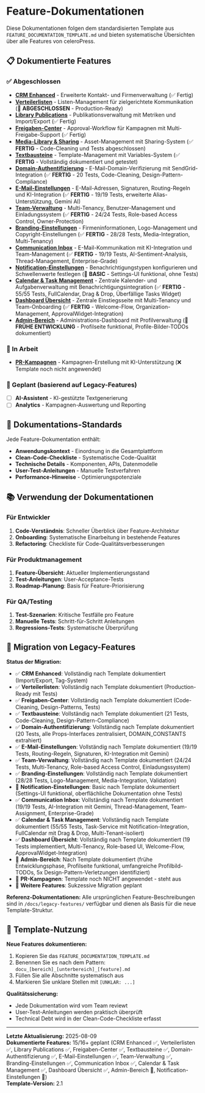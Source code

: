 # Feature-Dokumentationen

Diese Dokumentationen folgen dem standardisierten Template aus `FEATURE_DOCUMENTATION_TEMPLATE.md` und bieten systematische Übersichten über alle Features von celeroPress.

## 📋 Dokumentierte Features

### ✅ Abgeschlossen
- **[CRM Enhanced](./docu_dashboard_contacts_crm_enhanced.md)** - Erweiterte Kontakt- und Firmenverwaltung (✅ Fertig)
- **[Verteilerlisten](./docu_dashboard_contacts_lists.md)** - Listen-Management für zielgerichtete Kommunikation (🎯 **ABGESCHLOSSEN** - Production-Ready)
- **[Library Publications](./docu_dashboard_library_publications.md)** - Publikationsverwaltung mit Metriken und Import/Export (✅ Fertig)
- **[Freigaben-Center](./docu_dashboard_pr-tools_freigaben.md)** - Approval-Workflow für Kampagnen mit Multi-Freigabe-Support (✅ Fertig)
- **[Media-Library & Sharing](./docu_dashboard_pr-tools_media-library.md)** - Asset-Management mit Sharing-System (✅ **FERTIG** - Code-Cleaning und Tests abgeschlossen)
- **[Textbausteine](./docu_dashboard_pr-tools_boilerplates.md)** - Template-Management mit Variables-System (✅ **FERTIG** - Vollständig dokumentiert und getestet)
- **[Domain-Authentifizierung](./docu_dashboard_settings_domain.md)** - E-Mail-Domain-Verifizierung mit SendGrid-Integration (✅ **FERTIG** - 20 Tests, Code-Cleaning, Design-Pattern-Compliance)
- **[E-Mail-Einstellungen](./docu_dashboard_settings_email.md)** - E-Mail-Adressen, Signaturen, Routing-Regeln und KI-Integration (✅ **FERTIG** - 19/19 Tests, erweiterte Alias-Unterstützung, Gemini AI)
- **[Team-Verwaltung](./docu_dashboard_settings_team.md)** - Multi-Tenancy, Benutzer-Management und Einladungssystem (✅ **FERTIG** - 24/24 Tests, Role-based Access Control, Owner-Protection)
- **[Branding-Einstellungen](./docu_dashboard_settings_branding.md)** - Firmeninformationen, Logo-Management und Copyright-Einstellungen (✅ **FERTIG** - 28/28 Tests, Media-Integration, Multi-Tenancy)
- **[Communication Inbox](./docu_dashboard_communication_inbox.md)** - E-Mail-Kommunikation mit KI-Integration und Team-Management (✅ **FERTIG** - 19/19 Tests, AI-Sentiment-Analysis, Thread-Management, Enterprise-Grade)
- **[Notification-Einstellungen](./docu_dashboard_settings_notifications.md)** - Benachrichtigungstypen konfigurieren und Schwellenwerte festlegen (🚧 **BASIC** - Settings-UI funktional, ohne Tests)
- **[Calendar & Task Management](./docu_dashboard_pr-tools_calendar.md)** - Zentrale Kalender- und Aufgabenverwaltung mit Benachrichtigungsintegration (✅ **FERTIG** - 55/55 Tests, FullCalendar, Drag & Drop, Überfällige Tasks Widget)
- **[Dashboard Übersicht](./docu_dashboard_overview.md)** - Zentrale Einstiegsseite mit Multi-Tenancy und Team-Onboarding (✅ **FERTIG** - Welcome-Flow, Organization-Management, ApprovalWidget-Integration)
- **[Admin-Bereich](./docu_dashboard_admin.md)** - Administrations-Dashboard mit Profilverwaltung (🚧 **FRÜHE ENTWICKLUNG** - Profilseite funktional, Profile-Bilder-TODOs dokumentiert)

### 🚧 In Arbeit
- **[PR-Kampagnen](./docu_dashboard_pr-tools_campaigns.md)** - Kampagnen-Erstellung mit KI-Unterstützung (❌ Template noch nicht angewendet)

### 📝 Geplant (basierend auf Legacy-Features)
- [ ] **AI-Assistent** - KI-gestützte Textgenerierung
- [ ] **Analytics** - Kampagnen-Auswertung und Reporting

## 🎯 Dokumentations-Standards

Jede Feature-Dokumentation enthält:
- **Anwendungskontext** - Einordnung in die Gesamtplattform
- **Clean-Code-Checkliste** - Systematische Code-Qualität
- **Technische Details** - Komponenten, APIs, Datenmodelle
- **User-Test-Anleitungen** - Manuelle Testverfahren
- **Performance-Hinweise** - Optimierungspotenziale

## 📚 Verwendung der Dokumentationen

### Für Entwickler
1. **Code-Verständnis**: Schneller Überblick über Feature-Architektur
2. **Onboarding**: Systematische Einarbeitung in bestehende Features
3. **Refactoring**: Checkliste für Code-Qualitätsverbesserungen

### Für Produktmanagement
1. **Feature-Übersicht**: Aktueller Implementierungsstand
2. **Test-Anleitungen**: User-Acceptance-Tests
3. **Roadmap-Planung**: Basis für Feature-Priorisierung

### Für QA/Testing
1. **Test-Szenarien**: Kritische Testfälle pro Feature
2. **Manuelle Tests**: Schritt-für-Schritt Anleitungen
3. **Regressions-Tests**: Systematische Überprüfung

## 🔄 Migration von Legacy-Features

**Status der Migration:**
- ✅ **CRM Enhanced**: Vollständig nach Template dokumentiert (Import/Export, Tag-System)
- ✅ **Verteilerlisten**: Vollständig nach Template dokumentiert (Production-Ready mit Tests)
- ✅ **Freigaben-Center**: Vollständig nach Template dokumentiert (Code-Cleaning, Design-Patterns, Tests)
- ✅ **Textbausteine**: Vollständig nach Template dokumentiert (21 Tests, Code-Cleaning, Design-Pattern-Compliance)
- ✅ **Domain-Authentifizierung**: Vollständig nach Template dokumentiert (20 Tests, alle Props-Interfaces zentralisiert, DOMAIN_CONSTANTS extrahiert)
- ✅ **E-Mail-Einstellungen**: Vollständig nach Template dokumentiert (19/19 Tests, Routing-Regeln, Signaturen, KI-Integration mit Gemini)
- ✅ **Team-Verwaltung**: Vollständig nach Template dokumentiert (24/24 Tests, Multi-Tenancy, Role-based Access Control, Einladungssystem)
- ✅ **Branding-Einstellungen**: Vollständig nach Template dokumentiert (28/28 Tests, Logo-Management, Media-Integration, Validation)
- 🚧 **Notification-Einstellungen**: Basic nach Template dokumentiert (Settings-UI funktional, oberflächliche Dokumentation ohne Tests)
- ✅ **Communication Inbox**: Vollständig nach Template dokumentiert (19/19 Tests, AI-Integration mit Gemini, Thread-Management, Team-Assignment, Enterprise-Grade)
- ✅ **Calendar & Task Management**: Vollständig nach Template dokumentiert (55/55 Tests, Task-Service mit Notification-Integration, FullCalendar mit Drag & Drop, Multi-Tenant-isoliert)
- ✅ **Dashboard Übersicht**: Vollständig nach Template dokumentiert (19 Tests implementiert, Multi-Tenancy, Role-based UI, Welcome-Flow, ApprovalWidget-Integration)
- 🚧 **Admin-Bereich**: Nach Template dokumentiert (frühe Entwicklungsphase, Profilseite funktional, umfangreiche Profilbild-TODOs, 5x Design-Pattern-Verletzungen identifiziert)
- 🚧 **PR-Kampagnen**: Template noch NICHT angewendet - steht aus
- 🚧 **Weitere Features**: Sukzessive Migration geplant

**Referenz-Dokumentationen:**
Alle ursprünglichen Feature-Beschreibungen sind in `/docs/legacy-features/` verfügbar und dienen als Basis für die neue Template-Struktur.

## 📖 Template-Nutzung

**Neue Features dokumentieren:**
1. Kopieren Sie das `FEATURE_DOCUMENTATION_TEMPLATE.md`
2. Benennen Sie es nach dem Pattern: `docu_[bereich]_[unterbereich]_[feature].md`
3. Füllen Sie alle Abschnitte systematisch aus
4. Markieren Sie unklare Stellen mit `[UNKLAR: ...]`

**Qualitätssicherung:**
- Jede Dokumentation wird vom Team reviewt
- User-Test-Anleitungen werden praktisch überprüft
- Technical Debt wird in der Clean-Code-Checkliste erfasst

---

**Letzte Aktualisierung:** 2025-08-09  
**Dokumentierte Features:** 15/16+ geplant (CRM Enhanced ✅, Verteilerlisten ✅, Library Publications ✅, Freigaben-Center ✅, Textbausteine ✅, Domain-Authentifizierung ✅, E-Mail-Einstellungen ✅, Team-Verwaltung ✅, Branding-Einstellungen ✅, Communication Inbox ✅, Calendar & Task Management ✅, Dashboard Übersicht ✅, Admin-Bereich 🚧, Notification-Einstellungen 🚧)  
**Template-Version:** 2.1